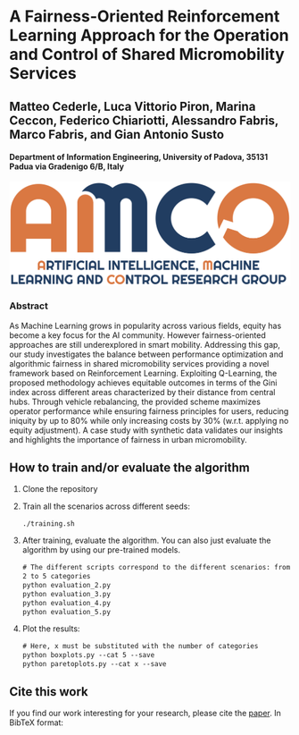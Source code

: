 # A Fairness-Oriented Reinforcement Learning Approach for the Operation and Control of Shared Micromobility Services
## Matteo Cederle, Luca Vittorio Piron, Marina Ceccon, Federico Chiariotti, Alessandro Fabris, Marco Fabris, and Gian Antonio Susto
#### Department of Information Engineering, University of Padova, 35131 Padua via Gradenigo 6/B, Italy

![](amco.png)

### Abstract
As Machine Learning grows in popularity across various fields, equity has become a key focus for the AI community. However fairness-oriented approaches are still underexplored in smart mobility. Addressing this gap, our study investigates the balance between performance optimization and algorithmic fairness in shared micromobility services providing a novel framework based on Reinforcement Learning.
Exploiting Q-Learning, the proposed methodology achieves equitable outcomes in terms of the Gini index across different areas characterized by their distance from central hubs. Through vehicle rebalancing, the provided scheme maximizes operator performance while ensuring fairness principles for users, reducing iniquity by up to 80% while only increasing costs by 30% (w.r.t. applying no equity adjustment). 
A case study with synthetic data validates our insights and highlights the importance of fairness in urban micromobility.

## How to train and/or evaluate the algorithm
1. Clone the repository

2. Train all the scenarios across different seeds: 
   ```
   ./training.sh
   ```
3. After training, evaluate the algorithm. You can also just evaluate the algorithm by using our pre-trained models.
   ```
   # The different scripts correspond to the different scenarios: from 2 to 5 categories
   python evaluation_2.py
   python evaluation_3.py
   python evaluation_4.py
   python evaluation_5.py
   ```
4. Plot the results:
   ```
   # Here, x must be substituted with the number of categories
   python boxplots.py --cat 5 --save
   python paretoplots.py --cat x --save
   ```

## Cite this work
If you find our work interesting for your research, please cite the [paper](). In BibTeX format:

```bibtex
```
